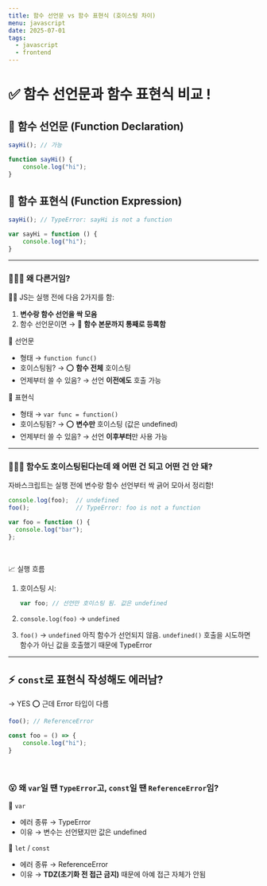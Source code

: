 ```yaml
---
title: 함수 선언문 vs 함수 표현식 (호이스팅 차이)
menu: javascript
date: 2025-07-01
tags:
  - javascript
  - frontend
---
```


# ✅ 함수 선언문과 함수 표현식 비교 !

## 🧱 함수 선언문 (Function Declaration)

```jsx
sayHi(); // 가능

function sayHi() {
	console.log("hi");
}
```

## 🧱 함수 표현식 (Function Expression)

```jsx
sayHi(); // TypeError: sayHi is not a function

var sayHi = function () {
	console.log("hi");
}
```

---

### 🤷🏾‍♀️ 왜 다른거임?

👊🏾 JS는 실행 전에 다음 2가지를 함:

1. **변수랑 함수 선언을 싹 모음**
2. 함수 선언문이면 → 🚨 **함수 본문까지 통째로 등록함**

📍 선언문

- 형태 → `function func()`
- 호이스팅됨? → ⭕ **함수 전체** 호이스팅
- 언제부터 쓸 수 있음? → 선언 **이전에도** 호출 가능

📍 표현식

- 형태 → `var func = function()`
- 호이스팅됨? → ⭕ **변수만** 호이스팅 (값은 undefined)
- 언제부터 쓸 수 있음? → 선언 **이후부터**만 사용 가능

---

### 🤷🏾‍♀️ 함수도 호이스팅된다는데 왜 어떤 건 되고 어떤 건 안 돼?

자바스크립트는 실행 전에 변수랑 함수 선언부터 싹 긁어 모아서 정리함!

```jsx
console.log(foo);  // undefined
foo();             // TypeError: foo is not a function

var foo = function () {
  console.log("bar");
};
```

<br>

📈 실행 흐름

1. 호이스팅 시:

    ```jsx
    var foo; // 선언만 호이스팅 됨. 값은 undefined
    ```

2. `console.log(foo)` → `undefined`
3. `foo()` → `undefined` 아직 함수가 선언되지 않음. `undefined()`  호출을 시도하면 함수가 아닌 값을 호출했기 때문에 TypeError

---

## ⚡ `const`로 표현식 작성해도 에러남?

→ YES ⭕ 근데 Error 타입이 다름

```jsx
foo(); // ReferenceError

const foo = () => {
	console.log("hi");
}
```

<br>

### 😮 왜 `var`일 땐 `TypeError`고, `const`일 땐 `ReferenceError`임?

📍 `var`

- 에러 종류 → TypeError
- 이유 → 변수는 선언됐지만 값은 undefined

📍 `let` / `const`

- 에러 종류 → ReferenceError
- 이유 → **TDZ(초기화 전 접근 금지)** 때문에 아예 접근 자체가 안됨
